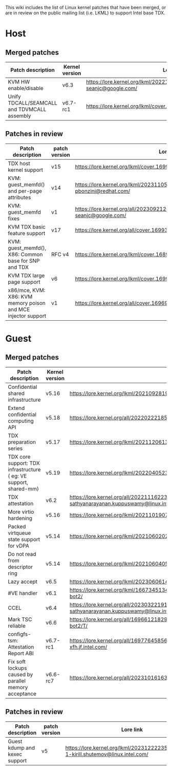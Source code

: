 This wiki includes the list of Linux kernel patches that have been merged, or are in review on the public mailing list (i.e. LKML) to support Intel base TDX. 
# Host
## Merged patches
| Patch description | Kernel version | Lore link | Category | Commit ID |
|-------------------|----------------|-----------|----------|-----------|
| KVM HW enable/disable | v6.3 | https://lore.kernel.org/lkml/20221130230934.1014142-1-seanjc@google.com/ | boot | 2b01281273738bf2d6551da48d65db2df3f28998..9f1a4c004869d3c8061f286fec4d8096dd099b84 |
| Unify TDCALL/SEAMCALL and TDVMCALL assembly | v6.7-rc1 | https://lore.kernel.org/lkml/cover.1692096753.git.kai.huang@intel.com/ | boot | 5d092b66119d774853cc9308522620299048a662..7b804135d4d1f0a2b9dda69c6303d3f2dcbe9d37 |
## Patches in review
| Patch description | patch version | Lore link | Category |
|-------------------|---------------|-----------|----------|
| TDX host kernel support | v15 | https://lore.kernel.org/lkml/cover.1699527082.git.kai.huang@intel.com/ | boot|
| KVM: guest_memfd() and per-page attributes | v14 | https://lore.kernel.org/lkml/20231105163040.14904-1-pbonzini@redhat.com/ | boot |
| KVM: guest_memfd fixes | v1 | https://lore.kernel.org/all/20230921203331.3746712-1-seanjc@google.com/ | boot |
| KVM TDX basic feature support | v17 | https://lore.kernel.org/all/cover.1699368322.git.isaku.yamahata@intel.com/ | boot |
| KVM: guest_memfd(), X86: Common base for SNP and TDX | RFC v4 | https://lore.kernel.org/lkml/cover.1689893403.git.isaku.yamahata@intel.com/ | boot |
| KVM TDX large page support | v6 | https://lore.kernel.org/lkml/cover.1699368363.git.isaku.yamahata@intel.com/ | performance |
| x86/mce, KVM: X86: KVM memory poison and MCE injector support | v1 | https://lore.kernel.org/all/cover.1696926843.git.isaku.yamahata@intel.com/ | integrity |

# Guest
## Merged patches
| Patch description | Kernel version | Lore link | Category | Commit ID |
|-------------------|----------------|-----------|----------|-----------|
| Confidential shared infrastructure | v5.16 | https://lore.kernel.org/lkml/20210928191009.32551-1-bp@alien8.de/ | boot | 402fe0cb71032c4bc931ac70a6b024408e09f817..e9d1d2bb75b2d5d4b426769c5aae0ce8cef3558f |
| Extend confidential computing API | v5.18 | https://lore.kernel.org/all/20220222185740.26228-1-kirill.shutemov@linux.intel.com/ | boot | 655a0fa34b4f7ac6e2b1406fab15e52a7b6accb1..1e8c5971c249893ac33ca983c32bafcf5d50c727 |
| TDX preparation series | v5.17 | https://lore.kernel.org/lkml/20211206135505.75045-1-kirill.shutemov@linux.intel.com/ | boot | 8260b9820f7050461b8969305bbd8cb5654f0c74..20f07a044a76aebaaa0603038857229b5c460d69 |
| TDX core support: TDX infrastructure​ ( eg: VE support, shared-mm) | v5.19 | https://lore.kernel.org/lkml/20220405232939.73860-1-kirill.shutemov@linux.intel.com/ | boot | 59bd54a84d15e9335de5b8abe7b3b9713a36b99b..b9c7ba58777acfd0892b808aea25074d46e0618f |
| TDX attestation | v6.2 | https://lore.kernel.org/all/20221116223820.819090-1-sathyanarayanan.kuppuswamy@linux.intel.com/ | attestation | 51acfe89af1118f906f9b68d95fdfb22832ac960..00e07cfbdf0b232f7553f0175f8f4e8d792f7e90 |
| More virtio hardening | v5.16 | https://lore.kernel.org/lkml/20211019070152.8236-1-jasowang@redhat.com/ | security | 6ae6ff6f6e7d2f304a12a53af8298e4f16ad633e..ef5c366fea30f64d52bb1c4c1e2959a5e6b66e88 |
| Packed virtqueue state support for vDPA | v5.14 | https://lore.kernel.org/lkml/20210602021536.39525-1-jasowang@redhat.com/ | security | 530a5678bc0083e84f99f38f77ced8fbb3d18434..efa08cb468cdd67855f63f341eac5f5f9ac93370 |
| Do not read from descriptor ring | v5.14 | https://lore.kernel.org/lkml/20210604055350.58753-1-jasowang@redhat.com/ | security | aeef9b4733c5c2356c75ba4f5c99e1a09ff1721d..72b5e8958738aaa453db5149e6ca3bcf416023b9 |
| Lazy accept | v6.5 | https://lore.kernel.org/lkml/20230606142637.5171-1-kirill.shutemov@linux.intel.com/ | performance | dcdfdd40fa82b6704d2841938e5c8ec3051eb0d6..75d090fd167acab4d7eda7e2b65729e877c0fd64 |
| #VE handler | v6.1 | https://lore.kernel.org/lkml/166734513448.7716.12910026848446212237.tip-bot2@tip-bot2/ | security | 373e715e31bf4e0f129befe87613a278fac228d3 |
| CCEL | v6.4 | https://lore.kernel.org/all/20230322191313.22804-1-sathyanarayanan.kuppuswamy@linux.intel.com/ | security | 4f855dcead6c5be0a48a2779eeecb170ec144534 |
| Mark TSC reliable | v6.6 | https://lore.kernel.org/all/169661218292.3135.7318812818696091080.tip-bot2@tip-bot2/T/ | security | 9ee4318c157b9802589b746cc340bae3142d984c |
| configfs-tsm: Attestation Report ABI | v6.7-rc1 | https://lore.kernel.org/all/169776458564.1705513.13069337506739791098.stgit@dwillia2-xfh.jf.intel.com/ | Attestation | db10cb9b574675402bfd8fe1a31aafdd45b002df..f4738f56d1dc62aaba69b33702a5ab098f1b8c63 |
| Fix soft lockups caused by parallel memory acceptance	| v6.6-rc7 | https://lore.kernel.org/all/20231016163122.12855-1-kirill.shutemov@linux.intel.com/ | Hotfix | 50e782a86c980d4f8292ef82ed8139282ca07a98 |

## Patches in review

| Patch description | patch version | Lore link | Category |
|-------------------|---------------|-----------|----------|
| Guest kdump and kexec support	| v5 | https://lore.kernel.org/lkml/20231222235209.32143-1-kirill.shutemov@linux.intel.com/ | Debug |

